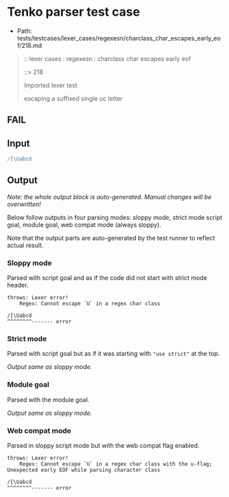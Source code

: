 # Tenko parser test case

- Path: tests/testcases/lexer_cases/regexesn/charclass_char_escapes_early_eof/218.md

> :: lexer cases : regexesn : charclass char escapes early eof
>
> ::> 218
>
> Imported lexer test
>
> escaping a suffixed single uc letter

## FAIL

## Input

`````js
/[\Uabcd
`````

## Output

_Note: the whole output block is auto-generated. Manual changes will be overwritten!_

Below follow outputs in four parsing modes: sloppy mode, strict mode script goal, module goal, web compat mode (always sloppy).

Note that the output parts are auto-generated by the test runner to reflect actual result.

### Sloppy mode

Parsed with script goal and as if the code did not start with strict mode header.

`````
throws: Lexer error!
    Regex: Cannot escape `U` in a regex char class

/[\Uabcd
^^^^^^^^------- error
`````

### Strict mode

Parsed with script goal but as if it was starting with `"use strict"` at the top.

_Output same as sloppy mode._

### Module goal

Parsed with the module goal.

_Output same as sloppy mode._

### Web compat mode

Parsed in sloppy script mode but with the web compat flag enabled.

`````
throws: Lexer error!
    Regex: Cannot escape `U` in a regex char class with the u-flag; Unexpected early EOF while parsing character class

/[\Uabcd
^^^^^^^^------- error
`````

